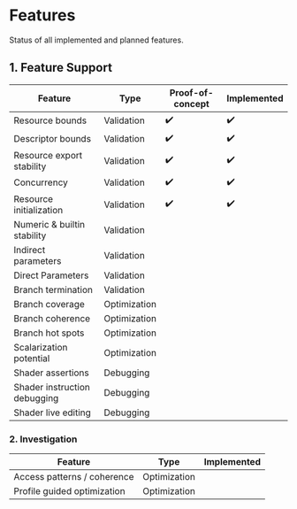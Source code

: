 # Features

Status of all implemented and planned features.

## 1. Feature Support

| Feature                      | Type         | Proof-of-concept   | Implemented        |
|------------------------------|--------------|--------------------|--------------------|
| Resource bounds              | Validation   | :heavy_check_mark: | :heavy_check_mark: |
| Descriptor bounds            | Validation   | :heavy_check_mark: | :heavy_check_mark: |
| Resource export stability    | Validation   | :heavy_check_mark: | :heavy_check_mark: |
| Concurrency                  | Validation   | :heavy_check_mark: | :heavy_check_mark: |
| Resource initialization      | Validation   | :heavy_check_mark: | :heavy_check_mark: |
| Numeric & builtin stability  | Validation   |                    |                    |
| Indirect parameters          | Validation   |                    |                    |
| Direct Parameters            | Validation   |                    |                    |
| Branch termination           | Validation   |                    |                    |
| Branch coverage              | Optimization |                    |                    |
| Branch coherence             | Optimization |                    |                    |
| Branch hot spots             | Optimization |                    |                    |
| Scalarization potential      | Optimization |                    |                    |
| Shader assertions            | Debugging    |                    |                    |
| Shader instruction debugging | Debugging    |                    |                    |
| Shader live editing          | Debugging    |                    |                    |

### 2. Investigation

| Feature | Type | Implemented |
| --------------- | ---- | ----------- |
| Access patterns / coherence | Optimization |  |
| Profile guided optimization | Optimization |  |
